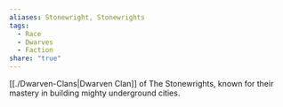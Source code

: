 ```yaml
---
aliases: Stonewright, Stonewrights
tags:
  - Race
  - Dwarves
  - Faction
share: "true"
---
```



[[./Dwarven-Clans|Dwarven Clan]] of The Stonewrights, known for their mastery in building mighty underground cities.
